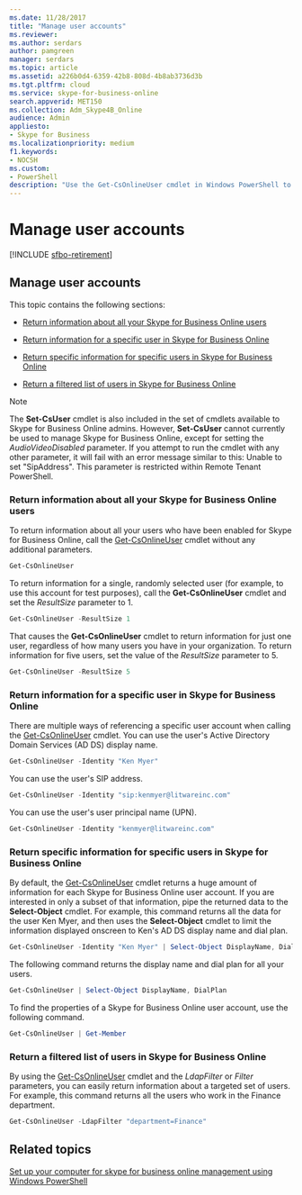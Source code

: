 ```yaml
---
ms.date: 11/28/2017
title: "Manage user accounts"
ms.reviewer: 
ms.author: serdars
author: pamgreen
manager: serdars
ms.topic: article
ms.assetid: a226b0d4-6359-42b8-808d-4b8ab3736d3b
ms.tgt.pltfrm: cloud
ms.service: skype-for-business-online
search.appverid: MET150
ms.collection: Adm_Skype4B_Online
audience: Admin
appliesto:
- Skype for Business
ms.localizationpriority: medium
f1.keywords:
- NOCSH
ms.custom:
- PowerShell
description: "Use the Get-CsOnlineUser cmdlet in Windows PowerShell to get information about your organization's users."
---
```


# Manage user accounts

[!INCLUDE [sfbo-retirement](../../Hub/includes/sfbo-retirement.md)]

## Manage user accounts

This topic contains the following sections:

- [Return information about all your Skype for Business Online users](manage-user-accounts.md#BKMKReturnInfoAboutAllUsers)

- [Return information for a specific user in Skype for Business Online](manage-user-accounts.md#BKMKReturnInfoSpecificUser)

- [Return specific information for specific users in Skype for Business Online](manage-user-accounts.md#BKMKReturninfoSpecificUsers)

- [Return a filtered list of users in Skype for Business Online](manage-user-accounts.md#BKMKReturnFilteredListofUsers)

> [!NOTE]
> The **Set-CsUser** cmdlet is also included in the set of cmdlets available to Skype for Business Online admins. However, **Set-CsUser** cannot currently be used to manage Skype for Business Online, except for setting the _AudioVideoDisabled_ parameter. If you attempt to run the cmdlet with any other parameter, it will fail with an error message similar to this: Unable to set "SipAddress". This parameter is restricted within Remote Tenant PowerShell.

### Return information about all your Skype for Business Online users
<a name="BKMKReturnInfoAboutAllUsers"> </a>

To return information about all your users who have been enabled for Skype for Business Online, call the [Get-CsOnlineUser](/powershell/module/skype/Get-CsOnlineUser) cmdlet without any additional parameters.

```PowerShell
Get-CsOnlineUser
```

To return information for a single, randomly selected user (for example, to use this account for test purposes), call the **Get-CsOnlineUser** cmdlet and set the _ResultSize_ parameter to 1.

```PowerShell
Get-CsOnlineUser -ResultSize 1
```

That causes the **Get-CsOnlineUser** cmdlet to return information for just one user, regardless of how many users you have in your organization. To return information for five users, set the value of the _ResultSize_ parameter to 5.

```PowerShell
Get-CsOnlineUser -ResultSize 5
```

### Return information for a specific user in Skype for Business Online
<a name="BKMKReturnInfoSpecificUser"> </a>

There are multiple ways of referencing a specific user account when calling the [Get-CsOnlineUser](/powershell/module/skype/Get-CsOnlineUser) cmdlet. You can use the user's Active Directory Domain Services (AD DS) display name.

```PowerShell
Get-CsOnlineUser -Identity "Ken Myer"
```

You can use the user's SIP address.

```PowerShell
Get-CsOnlineUser -Identity "sip:kenmyer@litwareinc.com"
```

You can use the user's user principal name (UPN).

```PowerShell
Get-CsOnlineUser -Identity "kenmyer@litwareinc.com"
```

### Return specific information for specific users in Skype for Business Online
<a name="BKMKReturninfoSpecificUsers"> </a>

By default, the [Get-CsOnlineUser](/powershell/module/skype/Get-CsOnlineUser) cmdlet returns a huge amount of information for each Skype for Business Online user account. If you are interested in only a subset of that information, pipe the returned data to the **Select-Object** cmdlet. For example, this command returns all the data for the user Ken Myer, and then uses the **Select-Object** cmdlet to limit the information displayed onscreen to Ken's AD DS display name and dial plan.

```PowerShell
Get-CsOnlineUser -Identity "Ken Myer" | Select-Object DisplayName, DialPlan
```

The following command returns the display name and dial plan for all your users.

```PowerShell
Get-CsOnlineUser | Select-Object DisplayName, DialPlan
```

To find the properties of a Skype for Business Online user account, use the following command.

```PowerShell
Get-CsOnlineUser | Get-Member
```

### Return a filtered list of users in Skype for Business Online
<a name="BKMKReturnFilteredListofUsers"> </a>

By using the [Get-CsOnlineUser](/powershell/module/skype/Get-CsOnlineUser) cmdlet and the _LdapFilter_ or _Filter_ parameters, you can easily return information about a targeted set of users. For example, this command returns all the users who work in the Finance department.

```PowerShell
Get-CsOnlineUser -LdapFilter "department=Finance"
```

## Related topics
[Set up your computer for skype for business online management using Windows PowerShell](set-up-your-computer-for-windows-powershell.md)


